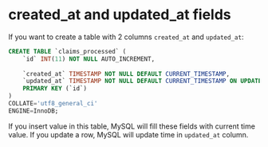 # created_at and updated_at fields

If you want to create a table with 2 columns `created_at` and `updated_at`:

```sql
CREATE TABLE `claims_processed` (
	`id` INT(11) NOT NULL AUTO_INCREMENT,
  
	`created_at` TIMESTAMP NOT NULL DEFAULT CURRENT_TIMESTAMP,
	`updated_at` TIMESTAMP NOT NULL DEFAULT CURRENT_TIMESTAMP ON UPDATE CURRENT_TIMESTAMP,
	PRIMARY KEY (`id`)
)
COLLATE='utf8_general_ci'
ENGINE=InnoDB;
```

If you insert value in this table, MySQL will fill these fields with current time value.
If you update a row, MySQL will update time in `updated_at` column.
